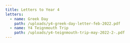 ```yaml
---
title: Letters to Year 4
letters:
  - name: Greek Day
    path: /uploads/y4-greek-day-letter-feb-2022.pdf
  - name: Y4 Teignmouth Trip
    path: /uploads/y4-teignmouth-trip-may-2022-2-.pdf
---
```


